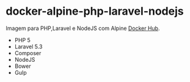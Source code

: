 # docker-alpine-php-laravel-nodejs
Imagem para PHP,Laravel e NodeJS com Alpine
[Docker Hub](https://hub.docker.com/r/thiagoppo/docker-alpine-php-laravel-nodejs/).

- PHP 5
- Laravel 5.3
- Composer
- NodeJS
- Bower
- Gulp
